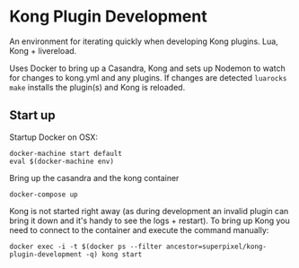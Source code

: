 # Kong Plugin Development
An environment for iterating quickly when developing Kong plugins. Lua, Kong + livereload.

Uses Docker to bring up a Casandra, Kong and sets up Nodemon to watch for changes to kong.yml and any plugins. If changes are detected ```luarocks make``` installs the plugin(s) and Kong is reloaded.

## Start up
Startup Docker on OSX:
```
docker-machine start default
eval $(docker-machine env)
```

Bring up the casandra and the kong container
```
docker-compose up

```

Kong is not started right away (as during development an invalid plugin can bring it down and it's handy to see the logs + restart). 
To bring up Kong you need to connect to the container and execute the command manually:

```
docker exec -i -t $(docker ps --filter ancestor=superpixel/kong-plugin-development -q) kong start
```
